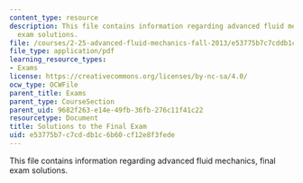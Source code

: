 ```yaml
---
content_type: resource
description: This file contains information regarding advanced fluid mechanics, final
  exam solutions.
file: /courses/2-25-advanced-fluid-mechanics-fall-2013/e53775b7c7cddb1c6b60cf12e8f3fede_MIT2_25F13_SolFinalExam.pdf
file_type: application/pdf
learning_resource_types:
- Exams
license: https://creativecommons.org/licenses/by-nc-sa/4.0/
ocw_type: OCWFile
parent_title: Exams
parent_type: CourseSection
parent_uid: 9682f263-e14e-49fb-36fb-276c11f41c22
resourcetype: Document
title: Solutions to the Final Exam
uid: e53775b7-c7cd-db1c-6b60-cf12e8f3fede
---
```

This file contains information regarding advanced fluid mechanics, final exam solutions.